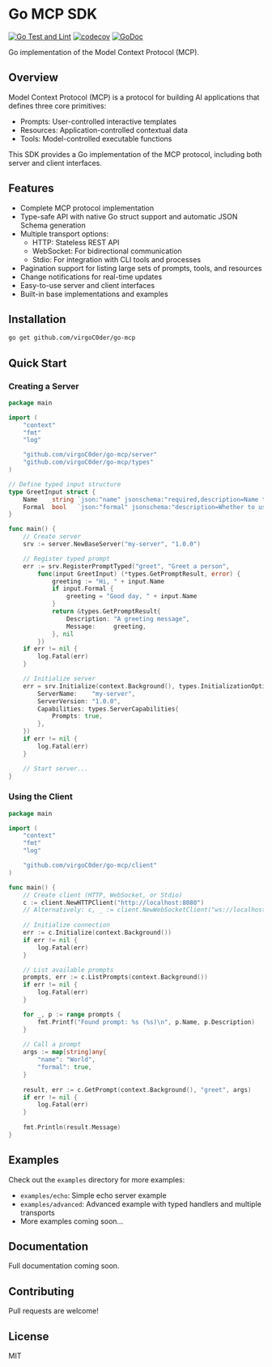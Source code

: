 # Go MCP SDK

[![Go Test and Lint](https://github.com/virgoC0der/go-mcp/actions/workflows/go.yml/badge.svg)](https://github.com/virgoC0der/go-mcp/actions/workflows/go.yml)
[![codecov](https://codecov.io/gh/virgoC0der/go-mcp/branch/main/graph/badge.svg)](https://codecov.io/gh/virgoC0der/go-mcp)
[![GoDoc](https://godoc.org/github.com/virgoC0der/go-mcp?status.svg)](https://godoc.org/github.com/virgoC0der/go-mcp)

Go implementation of the Model Context Protocol (MCP).

## Overview

Model Context Protocol (MCP) is a protocol for building AI applications that defines three core primitives:

- Prompts: User-controlled interactive templates
- Resources: Application-controlled contextual data
- Tools: Model-controlled executable functions

This SDK provides a Go implementation of the MCP protocol, including both server and client interfaces.

## Features

- Complete MCP protocol implementation
- Type-safe API with native Go struct support and automatic JSON Schema generation
- Multiple transport options:
  - HTTP: Stateless REST API
  - WebSocket: For bidirectional communication
  - Stdio: For integration with CLI tools and processes
- Pagination support for listing large sets of prompts, tools, and resources
- Change notifications for real-time updates
- Easy-to-use server and client interfaces
- Built-in base implementations and examples

## Installation

```bash
go get github.com/virgoC0der/go-mcp
```

## Quick Start

### Creating a Server

```go
package main

import (
    "context"
    "fmt"
    "log"

    "github.com/virgoC0der/go-mcp/server"
    "github.com/virgoC0der/go-mcp/types"
)

// Define typed input structure
type GreetInput struct {
    Name    string `json:"name" jsonschema:"required,description=Name to greet"`
    Formal  bool   `json:"formal" jsonschema:"description=Whether to use formal greeting"`
}

func main() {
    // Create server
    srv := server.NewBaseServer("my-server", "1.0.0")

    // Register typed prompt
    err := srv.RegisterPromptTyped("greet", "Greet a person", 
        func(input GreetInput) (*types.GetPromptResult, error) {
            greeting := "Hi, " + input.Name
            if input.Formal {
                greeting = "Good day, " + input.Name
            }
            return &types.GetPromptResult{
                Description: "A greeting message",
                Message:     greeting,
            }, nil
        })
    if err != nil {
        log.Fatal(err)
    }

    // Initialize server
    err = srv.Initialize(context.Background(), types.InitializationOptions{
        ServerName:    "my-server",
        ServerVersion: "1.0.0",
        Capabilities: types.ServerCapabilities{
            Prompts: true,
        },
    })
    if err != nil {
        log.Fatal(err)
    }

    // Start server...
}
```

### Using the Client

```go
package main

import (
    "context"
    "fmt"
    "log"

    "github.com/virgoC0der/go-mcp/client"
)

func main() {
    // Create client (HTTP, WebSocket, or Stdio)
    c := client.NewHTTPClient("http://localhost:8080")
    // Alternatively: c, _ := client.NewWebSocketClient("ws://localhost:8081/ws")
    
    // Initialize connection
    err := c.Initialize(context.Background())
    if err != nil {
        log.Fatal(err)
    }

    // List available prompts
    prompts, err := c.ListPrompts(context.Background())
    if err != nil {
        log.Fatal(err)
    }

    for _, p := range prompts {
        fmt.Printf("Found prompt: %s (%s)\n", p.Name, p.Description)
    }
    
    // Call a prompt
    args := map[string]any{
        "name": "World",
        "formal": true,
    }
    
    result, err := c.GetPrompt(context.Background(), "greet", args)
    if err != nil {
        log.Fatal(err)
    }
    
    fmt.Println(result.Message)
}
```

## Examples

Check out the `examples` directory for more examples:

- `examples/echo`: Simple echo server example
- `examples/advanced`: Advanced example with typed handlers and multiple transports
- More examples coming soon...

## Documentation

Full documentation coming soon.

## Contributing

Pull requests are welcome!

## License

MIT
